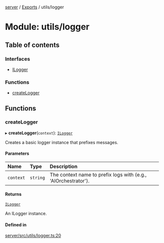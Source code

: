 [server](../README.md) / [Exports](../modules.md) / utils/logger

# Module: utils/logger

## Table of contents

### Interfaces

- [ILogger](../interfaces/utils_logger.ILogger.md)

### Functions

- [createLogger](utils_logger.md#createlogger)

## Functions

### createLogger

▸ **createLogger**(`context`): [`ILogger`](../interfaces/utils_logger.ILogger.md)

Creates a basic logger instance that prefixes messages.

#### Parameters

| Name | Type | Description |
| :------ | :------ | :------ |
| `context` | `string` | The context name to prefix logs with (e.g., 'AIOrchestrator'). |

#### Returns

[`ILogger`](../interfaces/utils_logger.ILogger.md)

An ILogger instance.

#### Defined in

[server/src/utils/logger.ts:20](https://github.com/niklas-joh/french-learning-platform/blob/df287cd90d2fc20ebbe1da4bb7d2c97b195a5de7/server/src/utils/logger.ts#L20)
